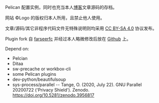 
Pelican 配置实例，同时也充当本人[博客][blog]文章源码的存档。

网站 ©Logo 的版权归本人所用，且禁止他人使用。

文章/源码/其它非程序代码文件无特殊说明则均采用 [CC BY-SA 4.0][by-sa] 协议发布。

Plugin fork 自 [farseerfc][fc] 并经过本人略微修改后放在 [Github][git] 上。

Depend on:

* Pelcian
* Ditaa
* sw-precache or workbox-cli
* some Pelican plugins
* dev-python/beautifulsoup
* sys-process/parallel -- Tange, O. (2020, July 22). GNU Parallel 20200722 ('Privacy Shield'). Zenodo. https://doi.org/10.5281/zenodo.3956817

[blog]: https://bitbili.net
[by-sa]: https://creativecommons.org/licenses/by-sa/4.0/
[fc]: https://github.com/farseerfc/pelican-plugins
[git]: https://github.com/Bekcpear/pelican-plugins
